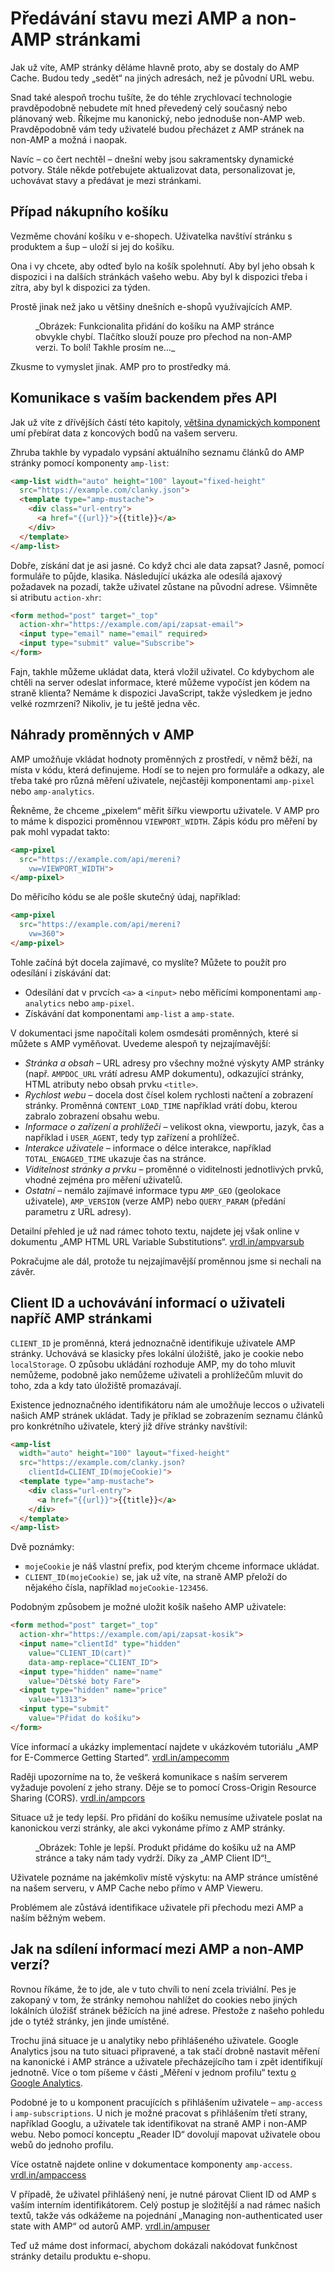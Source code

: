 # Předávání stavu mezi AMP a non-AMP stránkami

Jak už víte, AMP stránky děláme hlavně proto, aby se dostaly do AMP Cache. Budou tedy „sedět“ na jiných adresách, než je původní URL webu.

Snad také alespoň trochu tušíte, že do téhle zrychlovací technologie pravděpodobně nebudete mít hned převedený celý současný nebo plánovaný web. Říkejme mu kanonický, nebo jednoduše non-AMP web. Pravděpodobně vám tedy uživatelé budou přecházet z AMP stránek na non-AMP a možná i naopak.

Navíc – co čert nechtěl – dnešní weby jsou sakramentsky dynamické potvory. Stále někde potřebujete aktualizovat data, personalizovat je, uchovávat stavy a předávat je mezi stránkami.

## Případ nákupního košíku

Vezměme chování košíku v e-shopech. Uživatelka navštíví stránku s produktem a šup – uloží si jej do košíku.

Ona i vy chcete, aby odteď bylo na košík spolehnutí. Aby byl jeho obsah k dispozici i na dalších stránkách vašeho webu. Aby byl k dispozici třeba i zítra, aby byl k dispozici za týden.

Prostě jinak než jako u většiny dnešních e-shopů využívajících AMP.

<figure>
<img src="../dist/images/original/vdamp/amp-propojeni-kosik.png" alt="">
<figcaption markdown="1">
_Obrázek: Funkcionalita přidání do košíku na AMP stránce obvykle chybí. Tlačítko slouží pouze pro přechod na non-AMP verzi. To bolí! Takhle prosím ne…_
</figcaption>
</figure>

Zkusme to vymyslet jinak. AMP pro to prostředky má.

## Komunikace s vaším backendem přes API

Jak už víte z dřívějších částí této kapitoly, [většina dynamických komponent](amp-komponenty-dynamicke.md) umí přebírat data z koncových bodů na vašem serveru.

Zhruba takhle by vypadalo vypsání aktuálního seznamu článků do AMP stránky pomocí komponenty `amp-list`:

```html
<amp-list width="auto" height="100" layout="fixed-height"
  src="https://example.com/clanky.json">
  <template type="amp-mustache">
    <div class="url-entry">
      <a href="{{url}}">{{title}}</a>
    </div>
  </template>
</amp-list>
```

Dobře, získání dat je asi jasné. Co když chci ale data zapsat? Jasně, pomocí formuláře to půjde, klasika. Následující ukázka ale odesílá ajaxový požadavek na pozadí, takže uživatel zůstane na původní adrese. Všimněte si atributu `action-xhr`:

```html
<form method="post" target="_top"
  action-xhr="https://example.com/api/zapsat-email">
  <input type="email" name="email" required>
  <input type="submit" value="Subscribe">
</form>
```

Fajn, takhle můžeme ukládat data, která vložil uživatel. Co kdybychom ale chtěli na server odeslat informace, které můžeme vypočíst jen kódem na straně klienta? Nemáme k dispozici JavaScript, takže výsledkem je jedno velké rozmrzení? Nikoliv, je tu ještě jedna věc.

## Náhrady proměnných v AMP

AMP umožňuje vkládat hodnoty proměnných z prostředí, v němž běží, na místa v kódu, která definujeme. Hodí se to nejen pro formuláře a odkazy, ale třeba také pro různá měření uživatele, nejčastěji komponentami `amp-pixel` nebo `amp-analytics`.

Řekněme, že chceme „pixelem“ měřit šířku viewportu uživatele. V AMP pro to máme k dispozici proměnnou `VIEWPORT_WIDTH`. Zápis kódu pro měření by pak mohl vypadat takto:

```html
<amp-pixel
  src="https://example.com/api/mereni?
    vw=VIEWPORT_WIDTH">
</amp-pixel>
```

Do měřicího kódu se ale pošle skutečný údaj, například:

```html
<amp-pixel
  src="https://example.com/api/mereni?
    vw=360">
</amp-pixel>
```

Tohle začíná být docela zajímavé, co myslíte? Můžete to použít pro odesílání i získávání dat:

* Odesílání dat v prvcích `<a>` a `<input>` nebo měřicími komponentami `amp-analytics` nebo `amp-pixel`.
* Získávání dat komponentami `amp-list` a `amp-state`.

V dokumentaci jsme napočítali kolem osmdesáti proměnných, které si můžete s AMP vyměňovat. Uvedeme alespoň ty nejzajímavější:

* _Stránka a obsah_ – URL adresy pro všechny možné výskyty AMP stránky (např. `AMPDOC_URL` vrátí adresu AMP dokumentu), odkazující stránky, HTML atributy nebo obsah prvku `<title>`.
* _Rychlost webu_ – docela dost čísel kolem rychlosti načtení a zobrazení stránky. Proměnná `CONTENT_LOAD_TIME` například vrátí dobu, kterou zabralo zobrazení obsahu webu.
* _Informace o zařízení a prohlížeči_ – velikost okna, viewportu, jazyk, čas a například i `USER_AGENT`, tedy typ zařízení a prohlížeč.
* _Interakce uživatele_ – informace o délce interakce, například `TOTAL_ENGAGED_TIME` ukazuje čas na stránce.
* _Viditelnost stránky a prvku_ – proměnné o viditelnosti jednotlivých prvků, vhodné zejména pro měření uživatelů.
* _Ostatní_ – nemálo zajímavé informace typu `AMP_GEO` (geolokace uživatele), `AMP_VERSION` (verze AMP) nebo `QUERY_PARAM` (předání parametru z URL adresy).

Detailní přehled je už nad rámec tohoto textu, najdete jej však online v dokumentu „AMP HTML URL Variable Substitutions“. [vrdl.in/ampvarsub](https://github.com/ampproject/amphtml/blob/master/spec/amp-var-substitutions.md)

Pokračujme ale dál, protože tu nejzajímavější proměnnou jsme si nechali na závěr.

## Client ID a uchovávání informací o uživateli napříč AMP stránkami

`CLIENT_ID` je proměnná, která jednoznačně identifikuje uživatele AMP stránky. Uchovává se klasicky přes lokální úložiště, jako je cookie nebo `localStorage`. O způsobu ukládání rozhoduje AMP, my do toho mluvit nemůžeme, podobně jako nemůžeme uživateli a prohlížečům mluvit do toho, zda a kdy tato úložiště promazávají.

Existence jednoznačného identifikátoru nám ale umožňuje leccos o uživateli našich AMP stránek ukládat. Tady je příklad se zobrazením seznamu článků pro konkrétního uživatele, který již dříve stránky navštívil:

```html
<amp-list
  width="auto" height="100" layout="fixed-height"
  src="https://example.com/clanky.json?
    clientId=CLIENT_ID(mojeCookie)">
  <template type="amp-mustache">
    <div class="url-entry">
      <a href="{{url}}">{{title}}</a>
    </div>
  </template>
</amp-list>
```

Dvě poznámky:

* `mojeCookie` je náš vlastní prefix, pod kterým chceme informace ukládat.
* `CLIENT_ID(mojeCookie)` se, jak už víte, na straně AMP přeloží do nějakého čísla, například `mojeCookie-123456`.

Podobným způsobem je možné uložit košík našeho AMP uživatele:

```html
<form method="post" target="_top"
  action-xhr="https://example.com/api/zapsat-kosik">
  <input name="clientId" type="hidden"
    value="CLIENT_ID(cart)"
    data-amp-replace="CLIENT_ID">
  <input type="hidden" name="name"
    value="Dětské boty Fare">
  <input type="hidden" name="price"
    value="1313">
  <input type="submit"
    value="Přidat do košíku">
</form>
```

Více informací a ukázky implementací najdete v ukázkovém tutoriálu „AMP for E-Commerce Getting Started“. [vrdl.in/ampecomm](https://amp.dev/documentation/examples/e-commerce/product_page/index.html)

Raději upozorníme na to, že veškerá komunikace s naším serverem vyžaduje povolení z jeho strany. Děje se to pomocí Cross-Origin Resource Sharing (CORS). [vrdl.in/ampcors](https://amp.dev/documentation/guides-and-tutorials/learn/amp-caches-and-cors/amp-cors-requests)

Situace už je tedy lepší. Pro přidání do košíku nemusíme uživatele poslat na kanonickou verzi stránky, ale akci vykonáme přímo z AMP stránky.

<figure>
<img src="../dist/images/original/vdamp/amp-propojeni-kosik-2.png" alt="">
<figcaption markdown="1">
_Obrázek: Tohle je lepší. Produkt přidáme do košíku už na AMP stránce a taky nám tady vydrží. Díky za „AMP Client ID“!_
</figcaption>
</figure>

Uživatele poznáme na jakémkoliv místě výskytu: na AMP stránce umístěné na našem serveru, v AMP Cache nebo přímo v AMP Vieweru.

Problémem ale zůstává identifikace uživatele při přechodu mezi AMP a naším běžným webem.

## Jak na sdílení informací mezi AMP a non-AMP verzí?

Rovnou říkáme, že to jde, ale v tuto chvíli to není zcela triviální. Pes je zakopaný v tom, že stránky nemohou nahlížet do cookies nebo jiných lokálních úložišť stránek běžících na jiné adrese. Přestože  z našeho pohledu jde o tytéž stránky, jen jinde umístěné.

Trochu jiná situace je u analytiky nebo přihlášeného uživatele. Google Analytics jsou na tuto situaci připravené, a tak stačí drobně nastavit měření na kanonické i AMP stránce a uživatele přecházejícího tam i zpět identifikují jednotně. Více o tom píšeme v části „Měření v jednom profilu“ textu [o Google Analytics](amp-analytics.md).

Podobné je to u komponent pracujících s přihlášením uživatele – `amp-access` i `amp-subscriptions`. U nich je možné pracovat s přihlášením třetí strany, například Googlu, a uživatele tak identifikovat na straně AMP i non-AMP webu. Nebo pomocí konceptu „Reader ID“ dovolují mapovat uživatele obou webů do jednoho profilu.

Více ostatně najdete online v dokumentace komponenty `amp-access`. [vrdl.in/ampaccess](https://amp.dev/documentation/components/amp-access)

V případě, že uživatel přihlášený není, je nutné párovat Client ID od AMP s vaším interním identifikátorem. Celý postup je složitější a nad rámec našich textů, takže vás odkážeme na pojednání „Managing non-authenticated user state with AMP“ od autorů AMP. [vrdl.in/ampuser](https://github.com/ampproject/amphtml/blob/master/spec/amp-managing-user-state.md)

Teď už máme dost informací, abychom dokázali nakódovat funkčnost stránky detailu produktu e-shopu.
